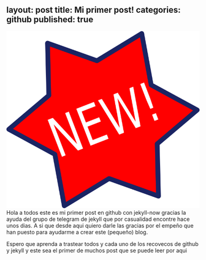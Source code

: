 layout: post
title: Mi primer post!
categories: github
published: true
---
![New!](/images/new.png)
Hola a todos este es mi primer post en github con jekyll-now gracias la ayuda del grupo de telegram de jekyll que
por casualidad encontre hace unos dias.
A si que desde aqui quiero darle las gracias por el empeño que han puesto para ayudarme a crear este (pequeño) blog.

Espero que aprenda a trastear todos y cada uno de los recovecos de github y jekyll y este sea el primer de muchos post que se puede leer por aqui
